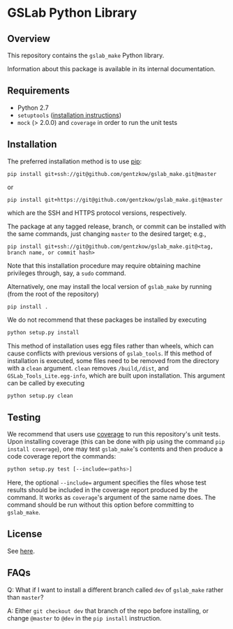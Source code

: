 # GSLab Python Library

Overview
--------
This repository contains the `gslab_make` Python library.

Information about this package is available in its internal documentation. 

Requirements
------------
- Python 2.7 
- `setuptools` ([installation instructions](https://packaging.python.org/installing/))
- `mock` (> 2.0.0) and `coverage` in order to run the unit tests 

Installation
------------

The preferred installation method is to use [pip](https://pypi.python.org/pypi/pip):
```
pip install git+ssh://git@github.com/gentzkow/gslab_make.git@master
```
or
```
pip install git+https://git@github.com/gentzkow/gslab_make.git@master
```
which are the SSH and HTTPS protocol versions, respectively.

The package at any tagged release, branch, or commit can be installed with the same commands, just changing `master` to the desired target; e.g., 
```
pip install git+ssh://git@github.com/gentzkow/gslab_make.git@<tag, branch name, or commit hash>
```


Note that this installation procedure may require obtaining machine privileges through,
say, a `sudo` command.


Alternatively, one may install the local version of `gslab_make` by running (from the root of the repository)

```
pip install .
```

We do not recommend that these packages be installed by executing
```bash
python setup.py install
```
This method of installation uses egg files rather than wheels, which can cause conflicts with previous versions of `gslab_tools`. If this method of installation is executed, some files need to be removed from the directory with a `clean` argument. `clean` removes `/build`,`/dist`, and `GSLab_Tools_Lite.egg-info`, which are built upon installation. This argument can be called by executing 

```bash
python setup.py clean
```


Testing
-------

We recommend that users use [coverage](https://pypi.python.org/pypi/coverage/) 
to run this repository's unit tests. Upon installing coverage (this can be done with
pip using the command `pip install coverage`), one may test `gslab_make`'s contents
and then produce a code coverage report the commands:

```bash
python setup.py test [--include=<paths>]
```

Here, the optional `--include=` argument specifies the files whose test results
should be included in the coverage report produced by the command. 
It works as `coverage`'s argument of the same name does. The command should be
run without this option before committing to `gslab_make`.


License
-------
See [here](https://github.com/gentzkow/gslab_make/blob/master/LICENSE.txt).

FAQs
-------

Q: What if I want to install a different branch called `dev` of `gslab_make` rather than `master`?

A: Either `git checkout dev` that branch of the repo before installing, or change `@master` to `@dev` in the `pip install` instruction.

